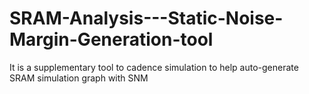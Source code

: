 # SRAM-Analysis---Static-Noise-Margin-Generation-tool
It is a supplementary tool to cadence simulation to help auto-generate SRAM simulation graph with SNM
